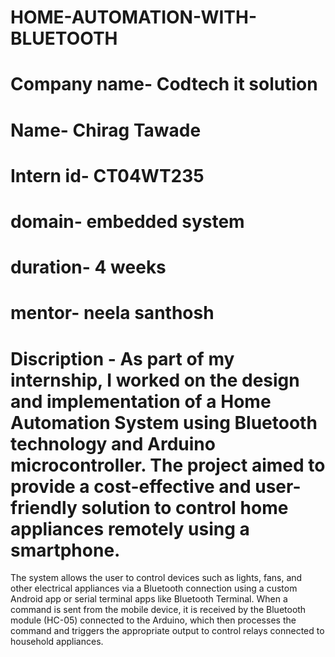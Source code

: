 # HOME-AUTOMATION-WITH-BLUETOOTH
# Company name- Codtech it solution
# Name- Chirag Tawade
# Intern id- CT04WT235
# domain- embedded system
# duration- 4 weeks
# mentor- neela santhosh
# Discription - As part of my internship, I worked on the design and implementation of a Home Automation System using Bluetooth technology and Arduino microcontroller. The project aimed to provide a cost-effective and user-friendly solution to control home appliances remotely using a smartphone.

The system allows the user to control devices such as lights, fans, and other electrical appliances via a Bluetooth connection using a custom Android app or serial terminal apps like Bluetooth Terminal. When a command is sent from the mobile device, it is received by the Bluetooth module (HC-05) connected to the Arduino, which then processes the command and triggers the appropriate output to control relays connected to household appliances.
